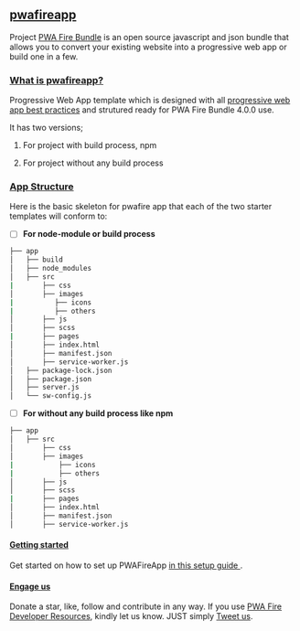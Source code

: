 ## [pwafireapp]()

Project [PWA Fire Bundle](https://github.com/mayeedwin/pwafire) is an open source javascript and json bundle that allows you to convert your existing website into a progressive web app or build one in a few.

### [What is pwafireapp?](https://github.com/mayeedwin/pwafireapp)

Progressive Web App template which is designed with all [progressive web app best practices](https://developers.google.com/web/progressive-web-apps/checklist) and strutured ready for PWA Fire Bundle 4.0.0 use.

It has two versions; 

1. For project with build process, npm

2. For project without any build process

### [App Structure]()

Here is the basic skeleton for pwafire app that each of the two starter templates will conform to:

   - [ ] **For node-module or build process** 

```bash
├── app
│   ├── build
│   ├── node_modules
│   ├── src
|       ├── css
│       ├── images
|          ├── icons
|          ├── others
│       ├── js
│       ├── scss
|       ├── pages
│       ├── index.html
│       ├── manifest.json
│       ├── service-worker.js
│   ├── package-lock.json
│   ├── package.json
│   ├── server.js
│   └── sw-config.js

```

 - [ ] **For without any build process like npm** 

```bash
├── app
│   ├── src
│       ├── css
│       ├── images
|           ├── icons
|           ├── others
│       ├── js
│       ├── scss
|       ├── pages
│       ├── index.html
│       ├── manifest.json
│       ├── service-worker.js

```

#### [Getting started](https://pwafire.org/developer/codelabs/cloud-firestore-for-web)
Get started on how to set up PWAFireApp [ in this setup guide ](https://github.com/mayeedwin/pwafireapp/tree/master/docs).

#### [Engage us](https://twitter.com/pwafire)
Donate a star, like, follow and contribute in any way. If you use [PWA Fire Developer Resources](https://pwafire.org/developer), kindly let us know. JUST simply [Tweet us](https://twitter.com/pwafire).
